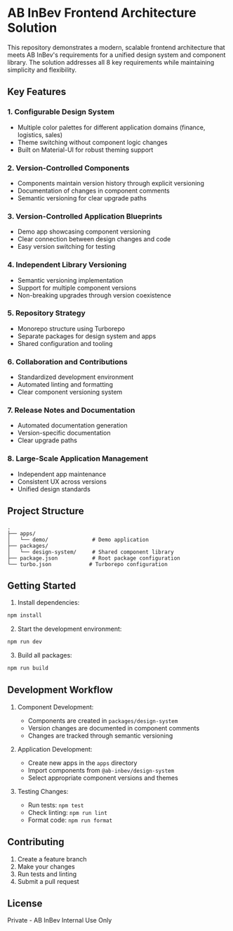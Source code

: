 # AB InBev Frontend Architecture Solution

This repository demonstrates a modern, scalable frontend architecture that meets AB InBev's requirements for a unified design system and component library. The solution addresses all 8 key requirements while maintaining simplicity and flexibility.

## Key Features

### 1. Configurable Design System

- Multiple color palettes for different application domains (finance, logistics, sales)
- Theme switching without component logic changes
- Built on Material-UI for robust theming support

### 2. Version-Controlled Components

- Components maintain version history through explicit versioning
- Documentation of changes in component comments
- Semantic versioning for clear upgrade paths

### 3. Version-Controlled Application Blueprints

- Demo app showcasing component versioning
- Clear connection between design changes and code
- Easy version switching for testing

### 4. Independent Library Versioning

- Semantic versioning implementation
- Support for multiple component versions
- Non-breaking upgrades through version coexistence

### 5. Repository Strategy

- Monorepo structure using Turborepo
- Separate packages for design system and apps
- Shared configuration and tooling

### 6. Collaboration and Contributions

- Standardized development environment
- Automated linting and formatting
- Clear component versioning system

### 7. Release Notes and Documentation

- Automated documentation generation
- Version-specific documentation
- Clear upgrade paths

### 8. Large-Scale Application Management

- Independent app maintenance
- Consistent UX across versions
- Unified design standards

## Project Structure

```
.
├── apps/
│   └── demo/              # Demo application
├── packages/
│   └── design-system/     # Shared component library
├── package.json           # Root package configuration
└── turbo.json            # Turborepo configuration
```

## Getting Started

1. Install dependencies:

```bash
npm install
```

2. Start the development environment:

```bash
npm run dev
```

3. Build all packages:

```bash
npm run build
```

## Development Workflow

1. Component Development:
   - Components are created in `packages/design-system`
   - Version changes are documented in component comments
   - Changes are tracked through semantic versioning

2. Application Development:
   - Create new apps in the `apps` directory
   - Import components from `@ab-inbev/design-system`
   - Select appropriate component versions and themes

3. Testing Changes:
   - Run tests: `npm test`
   - Check linting: `npm run lint`
   - Format code: `npm run format`

## Contributing

1. Create a feature branch
2. Make your changes
3. Run tests and linting
4. Submit a pull request

## License

Private - AB InBev Internal Use Only
